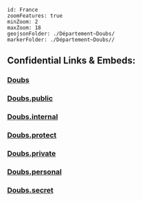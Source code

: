 
```leaflet
id: France
zoomFeatures: true 
minZoom: 2 
maxZoom: 18
geojsonFolder: ./Département~Doubs/
markerFolder: ./Département~Doubs//
```


## Confidential Links & Embeds: 

### [Doubs](/_Standards/Earth/Continent/Europe/Europe~West/France/regions~France/Bourgogne-Franche-Comté/departments~Bourgogne-Franche-Comté/Doubs.md) 

### [Doubs.public](/_public/Earth/Continent/Europe/Europe~West/France/regions~France/Bourgogne-Franche-Comté/departments~Bourgogne-Franche-Comté/Doubs.public.md) 

### [Doubs.internal](/_internal/Earth/Continent/Europe/Europe~West/France/regions~France/Bourgogne-Franche-Comté/departments~Bourgogne-Franche-Comté/Doubs.internal.md) 

### [Doubs.protect](/_protect/Earth/Continent/Europe/Europe~West/France/regions~France/Bourgogne-Franche-Comté/departments~Bourgogne-Franche-Comté/Doubs.protect.md) 

### [Doubs.private](/_private/Earth/Continent/Europe/Europe~West/France/regions~France/Bourgogne-Franche-Comté/departments~Bourgogne-Franche-Comté/Doubs.private.md) 

### [Doubs.personal](/_personal/Earth/Continent/Europe/Europe~West/France/regions~France/Bourgogne-Franche-Comté/departments~Bourgogne-Franche-Comté/Doubs.personal.md) 

### [Doubs.secret](/_secret/Earth/Continent/Europe/Europe~West/France/regions~France/Bourgogne-Franche-Comté/departments~Bourgogne-Franche-Comté/Doubs.secret.md)

